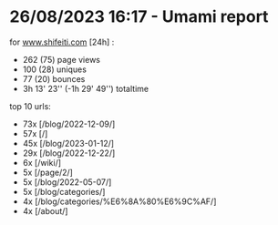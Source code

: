 # 26/08/2023 16:17 - Umami report
for www.shifeiti.com [24h] :

 - 262 (75) page views
 - 100 (28) uniques
 - 77 (20) bounces
 - 3h 13' 23'' (-1h 29' 49'') totaltime


top 10 urls:
 - 73x [/blog/2022-12-09/]
 - 57x [/]
 - 45x [/blog/2023-01-12/]
 - 29x [/blog/2022-12-22/]
 - 6x [/wiki/]
 - 5x [/page/2/]
 - 5x [/blog/2022-05-07/]
 - 5x [/blog/categories/]
 - 4x [/blog/categories/%E6%8A%80%E6%9C%AF/]
 - 4x [/about/]


